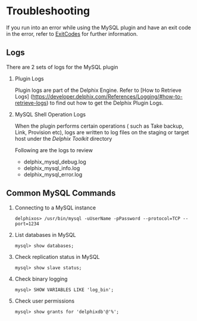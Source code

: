 # Troubleshooting

If you run into an error while using the MySQL plugin and have an exit code in the error, 
refer to [ExitCodes](/References/ExitCodes/index.html) for further information. 

## Logs

There are 2 sets of logs for the MySQL plugin

1. Plugin Logs
   
    Plugin logs are part of the Delphix Engine. Refer to [How to Retrieve Logs] (https://developer.delphix.com/References/Logging/#how-to-retrieve-logs) 
    to find out how to get the Delphix Plugin Logs. 
   
2. MySQL Shell Operation Logs
   
    When the plugin performs certain operations ( such as Take backup, Link, Provision etc), 
    logs are written to log files on the staging or target host under the *Delphix Toolkit* directory

    Following are the logs to review


   
    - delphix_mysql_debug.log 
    - delphix_mysql_info.log
    - delphix_mysql_error.log


## Common MySQL Commands 

1. Connecting to a MySQL instance

    ```commandline
    delphixos> /usr/bin/mysql -uUserName -pPassword --protocol=TCP --port=1234
    ```
   
2. List databases in MySQL
   ```jql
   mysql> show databases;
   ```
   
3. Check replication status in MySQL
   ```jql
   mysql> show slave status;
   ```

4. Check binary logging
   ```jql
   mysql> SHOW VARIABLES LIKE 'log_bin';
   ```

5. Check user permissions
    ```jql
    mysql> show grants for 'delphixdb'@'%';
    ```
